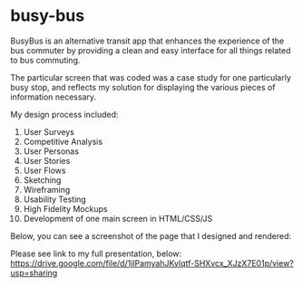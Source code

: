 # busy-bus

BusyBus is an alternative transit app that enhances the experience of the bus commuter by providing a clean and easy interface for all things related to bus commuting.

The particular screen that was coded was a case study for one particularly busy stop, and reflects my solution for displaying the various pieces of information necessary.

My design process included:
1. User Surveys
2. Competitive Analysis
3. User Personas
4. User Stories
5. User Flows
6. Sketching
7. Wireframing
8. Usability Testing
9. High Fidelity Mockups
10. Development of one main screen in HTML/CSS/JS

Below, you can see a screenshot of the page that I designed and rendered:



Please see link to my full presentation, below:
https://drive.google.com/file/d/1jlPamyahJKvlqtf-SHXvcx_XJzX7E01p/view?usp=sharing
